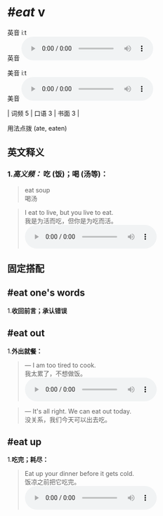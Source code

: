 # ***\#eat*** v
英音 iːt  
英音
<audio src="./media/eat-B.aac" controls="controls"></audio>

美音 iːt  
美音
<audio src="./media/eat.aac" controls="controls"></audio>



| 词频 5 | 口语 3 | 书面 3 |  

用法点拨  (ate, eaten) 

英文释义
---
### 1.*高义频：* **吃 (饭)；喝 (汤等)：**  

 > eat soup   
 > 喝汤    

 > I eat to live, but you live to eat.   
 > 我是为活而吃，但你是为吃而活。    
<audio src="./media/eat-2.aac" controls="controls"></audio>


固定搭配
---
## \#eat one's words
1.**收回前言；承认错误**  

## \#eat out 
1.**外出就餐：**  

 > — I am too tired to cook.   
 > 我太累了，不想做饭。    
<audio src="./media/eat-3.aac" controls="controls"></audio>

 > — It's all right. We can eat out today.  
 > 没关系，我们今天可以出去吃。    

## \#eat up 
1.**吃完；耗尽：**  

 > Eat up your dinner before it gets cold.   
 > 饭凉之前把它吃完。    
<audio src="./media/eat-4.aac" controls="controls"></audio>


